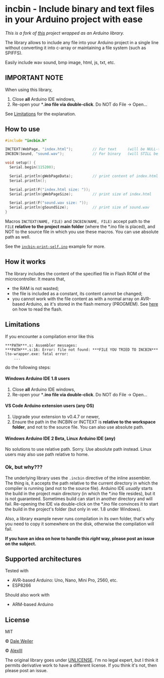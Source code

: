 # incbin - Include binary and text files in your Arduino project with ease

*This is a fork of [this](https://github.com/graphitemaster/incbin) project wrapped as an Arduino library.*

The library allows to include any file into your Arduino project in a single line without 
converting it into c-array or maintaining a file system (such as SPIFFS).

Easily include wav sound, bmp image, html, js, txt, etc.

## IMPORTANT NOTE

When using this library,
  1. Close **all** Arduino IDE windows,
  2. Re-open your ***.ino file via double-click**. Do NOT do File -> Open...

See [Limitations](#Limitations) for the explanation.


## How to use

```C++
#include "incbin.h"

INCTEXT(WebPage, "index.html");         // For text     (will be NULL-terminated)
INCBIN(Sound, "sound.wav");             // For binary   (will STILL be NULL-terminated)

void setup() {
  Serial.begin(115200);

  Serial.println(gWebPageData);         // print content of index.html
  Serial.println();

  Serial.print(F("index.html size: "));
  Serial.println(gWebPageSize);         // print size of index.html

  Serial.print(F("sound.wav size: "));
  Serial.println(gSoundSize);           // print size of sound.wav
}
```

Macros `INCTEXT(NAME, FILE)` and `INCBIN(NAME, FILE)` accept path to the `FILE` 
**relative to the project main folder** (where the *.ino file is placed), and 
NOT to the source file in which you use these macros. You can use absolute path as well.

See the [`incbin-print-self.ino`](examples/incbin-print-self/incbin-print-self.ino) example for more. 


## How it works

The library includes the content of the specified file in Flash ROM of the microcontroller.
It means that,

- the RAM is not wasted;
- the file is included as a constant, its content cannot be changed;
- you cannot work with the file content as with a normal array on AVR-based Arduino, as it's stored in the flash memory (PROGMEM). See [here](https://www.arduino.cc/reference/en/language/variables/utilities/progmem/) on how to read the flash.


## Limitations

If you encounter a compilation error like this

```
***PATH***.s: Assembler messages:
***PATH***.s:16: Error: file not found: ***FILE YOU TRIED TO INCBIN***
lto-wrapper.exe: fatal error: 
    ...
```

do the following steps:

#### Windows Arduino IDE 1.8 users
  1. Close **all** Arduino IDE windows,
  2. Re-open your ***.ino file via double-click**. Do NOT do File -> Open...

#### VS Code Arduino extension users (any OS)
  1. Upgrade your extension to v0.4.7 or newer,
  2. Ensure the path in the INCBIN or INCTEXT is **relative to the workspace folder**, and not to the source file. You can also use absolute path.

#### Windows Arduino IDE 2 Beta, Linux Arduino IDE (any)
No solutions to use relative path. Sorry. Use absolute path instead. Linux users may also use path relative to home.

### Ok, but why???

The underlying library uses the `.incbin` directive of the inline assembler. The thing is, it accepts the path relative to the current directory in which the compiler is running (and not to the source file).
Arduino IDE *usually* starts the build in the project main directory (in which the *.ino file resides), but it is not guaranteed. Sometimes build can start in another directory and will fail. Re-opening the IDE via double-click on the *.ino file convinces it to start the build in the project's folder (but only in ver. 1.8 under Windows).

Also, a library example never runs compilation in its own folder, that's why you need to copy it somewhere on the disk, otherwise the compilation will fail.

**If you have an idea on how to handle this *right* way, please post an issue on the subject.**


## Supported architectures

Tested with
- AVR-based Arduino: Uno, Nano, Mini Pro, 2560, etc.
- ESP8266

Should also work with
- ARM-based Arduino


## License

MIT 

© [Dale Weiler](https://github.com/graphitemaster)

© [AlexIII](https://github.com/AlexIII)


The original library goes under [UNLICENSE](src/UNLICENSE).
I'm no legal expert, but I think it permits derivative work to have a different license.
If you think it's not, then please post an issue.
